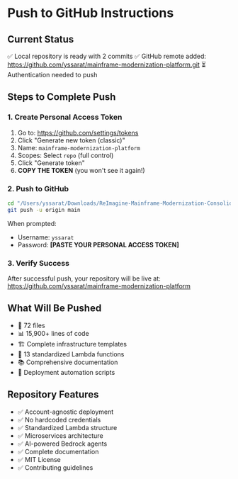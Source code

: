 # Push to GitHub Instructions

## Current Status
✅ Local repository is ready with 2 commits
✅ GitHub remote added: https://github.com/yssarat/mainframe-modernization-platform.git
⏳ Authentication needed to push

## Steps to Complete Push

### 1. Create Personal Access Token
1. Go to: https://github.com/settings/tokens
2. Click "Generate new token (classic)"
3. Name: `mainframe-modernization-platform`
4. Scopes: Select `repo` (full control)
5. Click "Generate token"
6. **COPY THE TOKEN** (you won't see it again!)

### 2. Push to GitHub
```bash
cd "/Users/yssarat/Downloads/ReImagine-Mainframe-Modernization-Consolidated/mainframe-modernization-platform"
git push -u origin main
```

When prompted:
- Username: `yssarat`
- Password: **[PASTE YOUR PERSONAL ACCESS TOKEN]**

### 3. Verify Success
After successful push, your repository will be live at:
https://github.com/yssarat/mainframe-modernization-platform

## What Will Be Pushed
- 📁 72 files
- 📊 15,900+ lines of code
- 🏗️ Complete infrastructure templates
- 🤖 13 standardized Lambda functions
- 📚 Comprehensive documentation
- 🚀 Deployment automation scripts

## Repository Features
- ✅ Account-agnostic deployment
- ✅ No hardcoded credentials
- ✅ Standardized Lambda structure
- ✅ Microservices architecture
- ✅ AI-powered Bedrock agents
- ✅ Complete documentation
- ✅ MIT License
- ✅ Contributing guidelines
